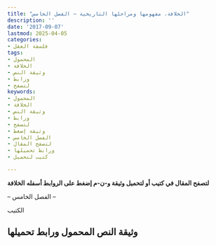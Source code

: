 ```yaml
---
title: "الخلافة، مفهومها ومراحلها التاريخية – الفصل الخامس"
description: ''
date: '2017-09-07'
lastmod: 2025-04-05
categories:
- فلسفة العقل
tags:
- المحمول
- الخلافة
- وثيقة النص
- ورابط
- لتصفح
keywords:
- المحمول
- الخلافة
- وثيقة النص
- ورابط
- لتصفح
- وثيقة إضغط
- الفصل الخامس
- لتصفح المقال
- ورابط تحميلها
- كتيب لتحميل

---
```

**لتصفح المقال في كتيب أو لتحميل وثيقة و-ن-م إضغط على الروابط أسفله** **الخلافة**

– الفصل الخامس –

الكتيب

## وثيقة النص المحمول ورابط تحميلها

###
